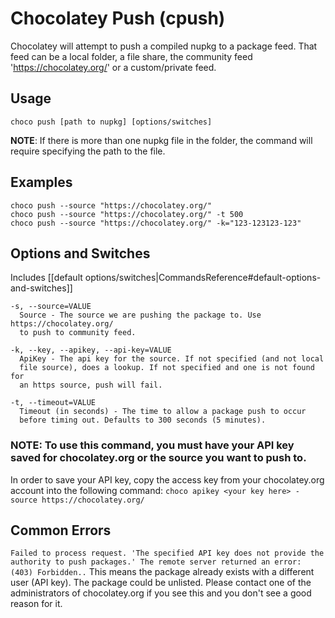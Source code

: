 # Chocolatey Push (cpush)
Chocolatey will attempt to push a compiled nupkg to a package feed.
 That feed can be a local folder, a file share, the community feed
 'https://chocolatey.org/' or a custom/private feed.

## Usage

    choco push [path to nupkg] [options/switches]

**NOTE**: If there is more than one nupkg file in the folder, the command
 will require specifying the path to the file.

## Examples

    choco push --source "https://chocolatey.org/"
    choco push --source "https://chocolatey.org/" -t 500
    choco push --source "https://chocolatey.org/" -k="123-123123-123"

## Options and Switches

Includes [[default options/switches|CommandsReference#default-options-and-switches]]

```
-s, --source=VALUE
  Source - The source we are pushing the package to. Use https://chocolatey.org/
  to push to community feed.

-k, --key, --apikey, --api-key=VALUE
  ApiKey - The api key for the source. If not specified (and not local
  file source), does a lookup. If not specified and one is not found for
  an https source, push will fail.

-t, --timeout=VALUE
  Timeout (in seconds) - The time to allow a package push to occur
  before timing out. Defaults to 300 seconds (5 minutes).
```


### NOTE: To use this command, you must have your API key saved for chocolatey.org or the source you want to push to.
In order to save your API key, copy the access key from your chocolatey.org account into the following command:
`choco apikey <your key here> -source https://chocolatey.org/`


## Common Errors
 `Failed to process request. 'The specified API key does not provide the authority to push packages.'
  The remote server returned an error: (403) Forbidden..`
This means the package already exists with a different user (API key).  The package could be unlisted. Please contact one of the administrators of chocolatey.org if you see this and you don't see a good reason for it.
